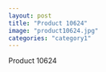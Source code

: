 ```yaml
---
layout: post
title: "Product 10624"
image: "product10624.jpg"
categories: "category1"
---
```

Product 10624
